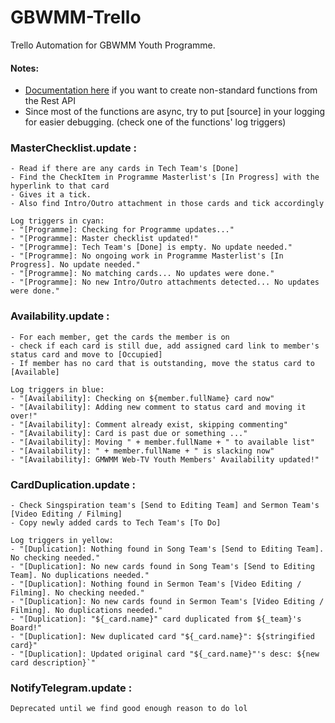 # GBWMM-Trello
Trello Automation for GBWMM Youth Programme.

#### **Notes:**
- [Documentation here](https://developer.atlassian.com/cloud/trello/rest/api-group-actions/) if you want to create non-standard functions from the Rest API
- Since most of the functions are async, try to put [source] in your logging for easier debugging. (check one of the functions' log triggers)

### **MasterChecklist.update** : 
	- Read if there are any cards in Tech Team's [Done]
	- Find the CheckItem in Programme Masterlist's [In Progress] with the hyperlink to that card 
	- Gives it a tick.
	- Also find Intro/Outro attachment in those cards and tick accordingly
	
	Log triggers in cyan:
	- "[Programme]: Checking for Programme updates..."
	- "[Programme]: Master checklist updated!"
	- "[Programme]: Tech Team's [Done] is empty. No update needed."
	- "[Programme]: No ongoing work in Programme Masterlist's [In Progress]. No update needed."
	- "[Programme]: No matching cards... No updates were done."
	- "[Programme]: No new Intro/Outro attachments detected... No updates were done."
	
### **Availability.update** : 
	- For each member, get the cards the member is on
	- check if each card is still due, add assigned card link to member's status card and move to [Occupied]
	- If member has no card that is outstanding, move the status card to [Available]
	
	Log triggers in blue:
	- "[Availability]: Checking on ${member.fullName} card now"
	- "[Availability]: Adding new comment to status card and moving it over!"
	- "[Availability]: Comment already exist, skipping commenting"
	- "[Availability]: Card is past due or something ..."
	- "[Availability]: Moving " + member.fullName + " to available list"
	- "[Availability]: " + member.fullName + " is slacking now"
	- "[Availability]: GMWMM Web-TV Youth Members' Availability updated!"
	
### **CardDuplication.update** : 
	- Check Singspiration team's [Send to Editing Team] and Sermon Team's [Video Editing / Filming]
	- Copy newly added cards to Tech Team's [To Do]
	
	Log triggers in yellow:
	- "[Duplication]: Nothing found in Song Team's [Send to Editing Team]. No checking needed."
	- "[Duplication]: No new cards found in Song Team's [Send to Editing Team]. No duplications needed."
	- "[Duplication]: Nothing found in Sermon Team's [Video Editing / Filming]. No checking needed."
	- "[Duplication]: No new cards found in Sermon Team's [Video Editing / Filming]. No duplications needed."
	- "[Duplication]: "${_card.name}" card duplicated from ${_team}'s Board!"
	- "[Duplication]: New duplicated card "${_card.name}": ${stringified card}"
	- "[Duplication]: Updated original card "${_card.name}"'s desc: ${new card description}`"
	
### **NotifyTelegram.update** : 
	Deprecated until we find good enough reason to do lol
